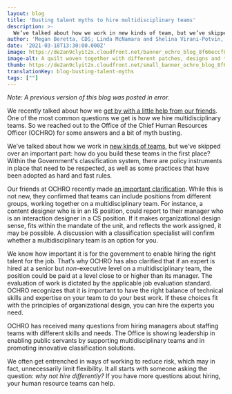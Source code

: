```yaml
---
layout: blog
title: 'Busting talent myths to hire multidisciplinary teams'
description: >-
  We’ve talked about how we work in new kinds of team, but we’ve skipped over an important part: how do you build these teams in the first place? In this blog post, we’ve teamed up with the Office of the Chief Human Resource Officer (OCHRO) to answer some of the most common questions we get around hiring multidisciplinary teams. 
author: 'Megan Beretta, CDS; Linda McNamara and Shelina Virani-Potvin, Office of the Chief Human Resources Officer'
date: '2021-03-18T13:30:00.000Z'
image: https://de2an9clyit2x.cloudfront.net/banner_ochro_blog_8f66eccf8f.jpeg
image-alt: A quilt woven together with different patches, designs and team members.
thumb: https://de2an9clyit2x.cloudfront.net/small_banner_ochro_blog_8f66eccf8f.jpeg
translationKey: blog-busting-talent-myths
tags: [""]
---
```

*Note: A previous version of this blog was posted in error.*


We recently talked about how we [get by with a little help from our friends](https://digital.canada.ca/2019/03/18/attracting-and-recruiting-top-talent-with-a-little-help-from-our-friends/). One of the most common questions we get is how we hire multidisciplinary teams. So we reached out to  the Office of the Chief Human Resources Officer (OCHRO) for some answers and a bit of myth busting.

We’ve talked about how we work in [new kinds of teams](https://digital.canada.ca/2018/08/21/productive-collaboration/), but we’ve skipped over an important part: how do you build these teams in the first place? Within the Government's classification system, there are policy instruments in place that need to be respected, as well as some practices that have been adopted as hard and fast rules.

Our friends at OCHRO recently made [an important clarification](https://www.canada.ca/en/treasury-board-secretariat/services/information-notice/composition-implementation-multi-disciplinary-teams.html). While this is not new, they confirmed that  teams can include positions from different groups, working together on a multidisciplinary team. For instance, a content designer who is in an IS position, could report to their manager who is an interaction designer in a CS position. If it makes organizational design sense, fits within the mandate of the unit, and reflects the work assigned, it may be possible. A discussion with a classification specialist will confirm whether a multidisciplinary team is an option for you.

We know how important it is for the government to enable hiring the right talent for the job. That’s why OCHRO has also clarified that if an expert is hired at a senior but *non*-executive level on a multidisciplinary team, the position could be paid at a level close to or higher than its manager. The evaluation of work is dictated by the applicable job evaluation standard. OCHRO recognizes that it is important to have the right balance of technical skills and expertise on your team to do your best work. If these choices fit with the principles of organizational design, you can hire the experts you need.

OCHRO has received many questions from hiring managers about staffing teams with different skills and needs. The Office is showing leadership in enabling public servants by supporting multidisciplinary teams and in promoting innovative classification solutions.


We often get entrenched in ways of working to reduce risk, which may in fact, unnecessarily limit flexibility. It all starts with someone asking the question: *why not hire differently?* If you have more questions about hiring, your human resource teams can help. 


